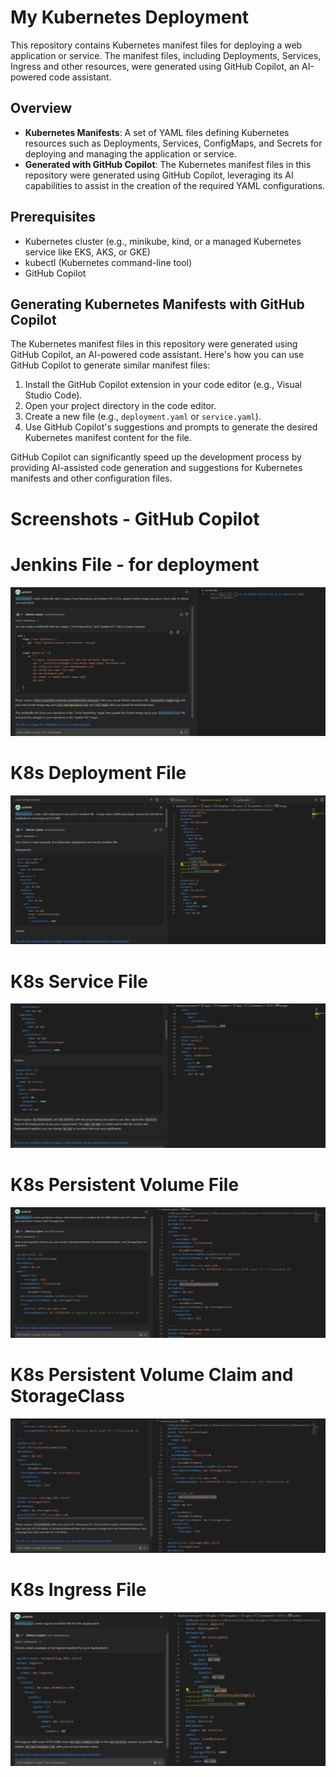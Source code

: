 # My Kubernetes Deployment

This repository contains Kubernetes manifest files for deploying a web application or service. The manifest files, including Deployments, Services, Ingress and other resources, were generated using GitHub Copilot, an AI-powered code assistant.

## Overview

- **Kubernetes Manifests**: A set of YAML files defining Kubernetes resources such as Deployments, Services, ConfigMaps, and Secrets for deploying and managing the application or service.
- **Generated with GitHub Copilot**: The Kubernetes manifest files in this repository were generated using GitHub Copilot, leveraging its AI capabilities to assist in the creation of the required YAML configurations.

## Prerequisites

- Kubernetes cluster (e.g., minikube, kind, or a managed Kubernetes service like EKS, AKS, or GKE)
- kubectl (Kubernetes command-line tool)
- GitHub Copilot

## Generating Kubernetes Manifests with GitHub Copilot

The Kubernetes manifest files in this repository were generated using GitHub Copilot, an AI-powered code assistant. Here's how you can use GitHub Copilot to generate similar manifest files:

1. Install the GitHub Copilot extension in your code editor (e.g., Visual Studio Code).
2. Open your project directory in the code editor.
3. Create a new file (e.g., `deployment.yaml` or `service.yaml`).
4. Use GitHub Copilot's suggestions and prompts to generate the desired Kubernetes manifest content for the file.

GitHub Copilot can significantly speed up the development process by providing AI-assisted code generation and suggestions for Kubernetes manifests and other configuration files.

# Screenshots - GitHub Copilot

# Jenkins File - for deployment
![Image Alt text](Images/Jenkinsfile.png "Jenkins")

# K8s Deployment File
![Image Alt text](Images/deployment.png "deployment")

# K8s Service File
![Image Alt text](Images/service.png "service")

# K8s Persistent Volume File
![Image Alt text](Images/pv.png "pv")

# K8s Persistent Volume Claim and StorageClass 
![Image Alt text](Images/pvc.png "pvc")

# K8s Ingress File
![Image Alt text](Images/ingress.png "Ingress")